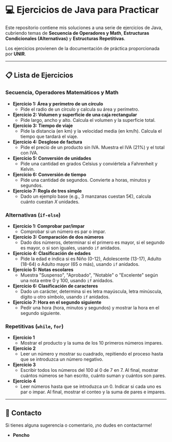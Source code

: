 # 💻 Ejercicios de Java para Practicar

Este repositorio contiene mis soluciones a una serie de ejercicios de Java, cubriendo temas de **Secuencia de Operadores y Math**, **Estructuras Condicionales (Alternativas)** y **Estructuras Repetitivas**.

Los ejercicios provienen de la documentación de práctica proporcionada por **UNIR**.

---

## 📋 Lista de Ejercicios

### Secuencia, Operadores Matemáticos y Math

* **Ejercicio 1: Área y perímetro de un círculo**
    * Pide el radio de un círculo y calcula su área y perímetro.
* **Ejercicio 2: Volumen y superficie de una caja rectangular**
    * Pide largo, ancho y alto. Calcula el volumen y la superficie total.
* **Ejercicio 3: Tiempo de viaje**
    * Pide la distancia (en km) y la velocidad media (en km/h). Calcula el tiempo que tardará el viaje.
* **Ejercicio 4: Desglose de factura**
    * Pide el precio de un producto sin IVA. Muestra el IVA (21%) y el total con IVA.
* **Ejercicio 5: Conversión de unidades**
    * Pide una cantidad en grados Celsius y conviértela a Fahrenheit y Kelvin.
* **Ejercicio 6: Conversión de tiempo**
    * Pide una cantidad de segundos. Convierte a horas, minutos y segundos.
* **Ejercicio 7: Regla de tres simple**
    * Dado un ejemplo base (e.g., 3 manzanas cuestan 5€), calcula cuánto cuestan $X$ unidades.

### Alternativas (`if-else`)

* **Ejercicio 1: Comprobar par/impar**
    * Comprobar si un número es par o impar.
* **Ejercicio 3: Comparación de dos números**
    * Dado dos números, determinar si el primero es mayor, si el segundo es mayor, o si son iguales, usando `if` anidados.
* **Ejercicio 4: Clasificación de edades**
    * Pide la edad e indica si es Niño (0-12), Adolescente (13-17), Adulto (18-64) o Adulto mayor (65 o más), usando `if` anidados.
* **Ejercicio 5: Notas escolares**
    * Muestra "Suspenso", "Aprobado", "Notable" o "Excelente" según una nota entre 0 y 100, usando `if` anidados.
* **Ejercicio 6: Clasificación de caracteres**
    * Dado un carácter, determina si es letra mayúscula, letra minúscula, dígito u otro símbolo, usando `if` anidados.
* **Ejercicio 7: Hora en el segundo siguiente**
    * Pedir una hora (hora, minutos y segundos) y mostrar la hora en el segundo siguiente.

### Repetitivas (`while`, `for`)

* **Ejercicio 1**
    * Mostrar el producto y la suma de los 10 primeros números impares.
* **Ejercicio 2**
    * Leer un número y mostrar su cuadrado, repitiendo el proceso hasta que se introduzca un número negativo.
* **Ejercicio 3**
    * Escribir todos los números del 100 al 0 de 7 en 7. Al final, mostrar cuántos números se han escrito, cuánto suman y cuántos son pares.
* **Ejercicio 4**
    * Leer números hasta que se introduzca un 0. Indicar si cada uno es par o impar. Al final, mostrar el conteo y la suma de pares e impares.

---

## 🤝 Contacto

Si tienes alguna sugerencia o comentario, ¡no dudes en contactarme!

* **Pencho**
